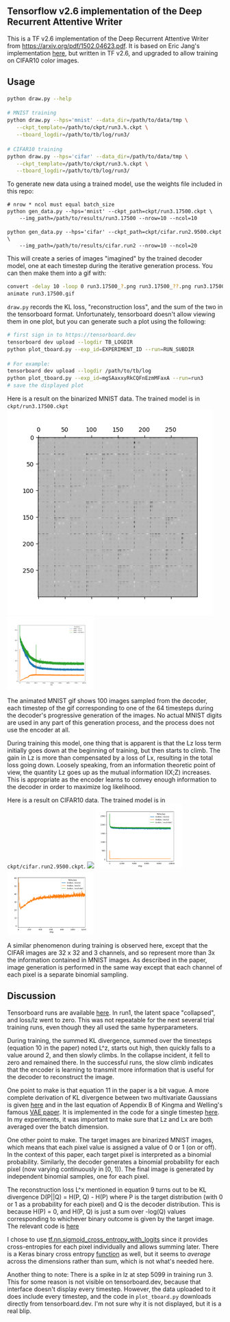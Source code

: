 ## Tensorflow v2.6 implementation of the Deep Recurrent Attentive Writer 

This is a TF v2.6 implementation of the Deep Recurrent Attentive Writer from
https://arxiv.org/pdf/1502.04623.pdf.  It is based on Eric Jang's
implementation [here](https://github.com/ericjang/draw), but written in TF
v2.6, and upgraded to allow training on CIFAR10 color images.

## Usage


```sh
python draw.py --help

# MNIST training
python draw.py --hps='mnist' --data_dir=/path/to/data/tmp \
   --ckpt_template=/path/to/ckpt/run3.%.ckpt \
   --tboard_logdir=/path/to/tb/log/run3/

# CIFAR10 training
python draw.py --hps='cifar' --data_dir=/path/to/data/tmp \
   --ckpt_template=/path/to/ckpt/run3.%.ckpt \
   --tboard_logdir=/path/to/tb/log/run3/
```

To generate new data using a trained model, use the weights file included in
this repo:

```
# nrow * ncol must equal batch_size
python gen_data.py --hps='mnist' --ckpt_path=ckpt/run3.17500.ckpt \
    --img_path=/path/to/results/run3.17500 --nrow=10 --ncol=10

python gen_data.py --hps='cifar' --ckpt_path=ckpt/cifar.run2.9500.ckpt \
    --img_path=/path/to/results/cifar.run2 --nrow=10 --ncol=20
```

This will create a series of images "imagined" by the trained decoder model,
one at each timestep during the iterative generation process.  You can then
make them into a gif with:

```bash
convert -delay 10 -loop 0 run3.17500_?.png run3.17500_??.png run3.17500.gif
animate run3.17500.gif
```

`draw.py` records the KL loss, "reconstruction loss", and the sum of the two in
the tensorboard format.  Unfortunately, tensorboard doesn't allow viewing them
in one plot, but you can generate such a plot using the following:

```bash
# first sign in to https://tensorboard.dev
tensorboard dev upload --logdir TB_LOGDIR
python plot_tboard.py --exp_id=EXPERIMENT_ID --run=RUN_SUBDIR

# For example:
tensorboard dev upload --logdir /path/to/tb/log
python plot_tboard.py --exp_id=mgSAaxxyRkCQFnEzmMFaxA --run=run3
# save the displayed plot
```

Here is a result on the binarized MNIST data.  The trained model is in
`ckpt/run3.17500.ckpt`
<img src="https://raw.githubusercontent.com/hrbigelow/draw/master/results/run3.17500.gif">
<img src="https://raw.githubusercontent.com/hrbigelow/draw/master/results/run3.17500_loss.png" width="40%">

The animated MNIST gif shows 100 images sampled from the decoder, each timestep
of the gif corresponding to one of the 64 timesteps during the decoder's
progressive generation of the images.  No actual MNIST digits are used in any
part of this generation process, and the process does not use the encoder at
all.

During training this model, one thing that is apparent is that the Lz loss term
initially goes down at the beginning of training, but then starts to climb.
The gain in Lz is more than compensated by a loss of Lx, resulting in the total
loss going down.  Loosely speaking, from an information theoretic point of
view, the quantity Lz goes up as the mutual information I(X;Z) increases.  This
is appropriate as the encoder learns to convey enough information to the
decoder in order to maximize log likelihood.

Here is a result on CIFAR10 data.  The trained model is in `ckpt/cifar.run2.9500.ckpt`.
<img src="https://raw.githubusercontent.com/hrbigelow/draw/master/results/cifar.gif">
<img src="https://raw.githubusercontent.com/hrbigelow/draw/master/results/cifar.run2_loss.png" width="40%">
<img src="https://raw.githubusercontent.com/hrbigelow/draw/master/results/cifar.run2_loss_zoom.png" width="40%">

A similar phenomenon during training is observed here, except that the CIFAR
images are 32 x 32 and 3 channels, and so represent more than 3x the
information contained in MNIST images.  As described in the paper, image
generation is performed in the same way except that each channel of each pixel
is a separate binomial sampling.

## Discussion

Tensorboard runs are available 
[here](https://tensorboard.dev/experiment/l83c7ncKSM6bWwipuVLZjg/#scalars).
In run1, the latent space "collapsed", and loss/lz went to zero.
This was not repeatable for the next several trial training runs, even though
they all used the same hyperparameters.

During training, the summed KL divergence, summed over the timesteps (equation
10 in the paper) noted L^z, starts out high, then quickly falls to a value
around 2, and then slowly climbs.  In the collapse incident, it fell to zero
and remained there.  In the successful runs, the slow climb indicates that the
encoder is learning to transmit more information that is useful for the decoder
to reconstruct the image.

One point to make is that equation 11 in the paper is a bit vague.  A more
complete derivation of KL divergence between two multivariate Gaussians is
given [here](https://mr-easy.github.io/2020-04-16-kl-divergence-between-2-gaussian-distributions/)
and in the last equation of Appendix B of Kingma and Welling's famous [VAE
paper](https://arxiv.org/pdf/1312.6114.pdf).  It is implemented in the code for
a single timestep
[here](https://github.com/hrbigelow/draw/blob/ce284947981a83ff0b0d512d8e1dc3c4f1926796/draw.py#L163).
In my experiments, it was important to make sure that Lz and Lx are both
averaged over the batch dimension.

One other point to make.  The target images are binarized MNIST images, which
means that each pixel value is assigned a value of 0 or 1 (on or off).  In the
context of this paper, each target pixel is interpreted as a binomial probability.
Similarly, the decoder generates a binomial probability for each pixel
(now varying continuously in [0, 1)).  The final image is generated by
independent binomial samples, one for each pixel.

The reconstruction loss L^x mentioned in equation 9 turns out to be KL
divergence D(P||Q) = H(P, Q) - H(P) where P is the target distribution (with 0
or 1 as a probability for each pixel) and Q is the decoder distribution.  This
is because H(P) = 0, and H(P, Q) is just a sum over -log(Q) values
corresponding to whichever binary outcome is given by the target image.  The
relevant code is 
[here](https://github.com/hrbigelow/draw/blob/ce284947981a83ff0b0d512d8e1dc3c4f1926796/draw.py#L203)

I chose to use
[tf.nn.sigmoid_cross_entropy_with_logits](https://www.tensorflow.org/api_docs/python/tf/nn/sigmoid_cross_entropy_with_logits) since it provides
cross-entropies for each pixel individually and allows summing later.  There is
a Keras binary cross entropy
[function](https://www.tensorflow.org/api_docs/python/tf/keras/losses/BinaryCrossentropy)
as well, but it seems to *average* across the dimensions rather than sum, which
is not what's needed here. 

Another thing to note:  There is a spike in lz at step 5099 in training run 3.
This for some reason is not visible on tensorboard.dev, because that interface
doesn't display every timestep.  However, the data uploaded to it does include
every timestep, and the code in `plot_tboard.py` downloads directly from
tensorboard.dev.  I'm not sure why it is not displayed, but it is a real blip.



